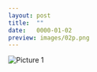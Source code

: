 ```yaml
---
layout: post
title:  ""
date:   0000-01-02
preview: images/02p.png
---
```


![Picture 1]({{site.baseurl}}/images/02.png?auto=yes)

